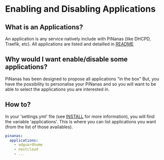 Enabling and Disabling Applications
===================================

What is an Applications?
------------------------

An application is any service natively include with PiNanas (like DHCPD, Traefik, etc).
All applications are listed and detailled in [README](README.md#settings "README.md")

Why would I want enable/disable some applications?
---------------------------------------------

PiNanas has been designed to propose all applications "in the box"
But, you have the possibility to personalise your PiNanas and so
you will want to be able to select the applications you are interested in.

How to?
-------

In your 'settings.yml' file (see [INSTALL](INSTALL.md#settings "docs/INSTALL.md") for more information), you will find
the variable 'applications'. This is where you can list applications you want (from the list of those availables).

```yaml
pinanas:
  applications:
    - adguardhome
    - nextcloud
    - ...
```
